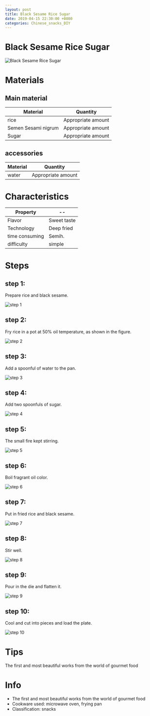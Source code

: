 ```yaml
---
layout: post
title: Black Sesame Rice Sugar
date: 2019-04-15 22:30:00 +0800
categories: Chinese_snacks_DIY
---
```


# Black Sesame Rice Sugar

![Black Sesame Rice Sugar]({{site.baseurl}}/img/403000/403000.jpg)

# Materials


## Main material

Material|Quantity
--|--
rice|Appropriate amount
Semen Sesami nigrum|Appropriate amount
Sugar|Appropriate amount

## accessories

Material|Quantity
--|--
water|Appropriate amount

# Characteristics

Property|--
--|--
Flavor|Sweet taste
Technology|Deep fried
time consuming|Semih.
difficulty|simple

# Steps

## step 1:

Prepare rice and black sesame.

![step 1]({{site.baseurl}}/img/403000/1.jpg)

## step 2:

Fry rice in a pot at 50% oil temperature, as shown in the figure.

![step 2]({{site.baseurl}}/img/403000/2.jpg)

## step 3:

Add a spoonful of water to the pan.

![step 3]({{site.baseurl}}/img/403000/3.jpg)

## step 4:

Add two spoonfuls of sugar.

![step 4]({{site.baseurl}}/img/403000/4.jpg)

## step 5:

The small fire kept stirring.

![step 5]({{site.baseurl}}/img/403000/5.jpg)

## step 6:

Boil fragrant oil color.

![step 6]({{site.baseurl}}/img/403000/6.jpg)

## step 7:

Put in fried rice and black sesame.

![step 7]({{site.baseurl}}/img/403000/7.jpg)

## step 8:

Stir well.

![step 8]({{site.baseurl}}/img/403000/8.jpg)

## step 9:

Pour in the die and flatten it.

![step 9]({{site.baseurl}}/img/403000/9.jpg)

## step 10:

Cool and cut into pieces and load the plate.

![step 10]({{site.baseurl}}/img/403000/10.jpg)

# Tips

The first and most beautiful works from the world of gourmet food

# Info

- The first and most beautiful works from the world of gourmet food
- Cookware used: microwave oven, frying pan
- Classification: snacks